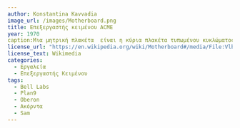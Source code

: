 ```yaml
---
author: Konstantina Kavvadia
image_url: /images/Motherboard.png
title: Επεξεργαστής κειμένου ACME 
year: 1970
caption:Μια μητρική πλακέτα  είναι η κύρια πλακέτα τυπωμένου κυκλώματος  γενικά- υπολογιστές σκοπού και άλλα επεκτάσιμα συστήματα. Κρατάει και επιτρέπει την επικοινωνία μεταξύ πολλών από τα κρίσιμα ηλεκτρονικά στοιχεία ενός συστήματος, όπως η κεντρική μονάδα επεξεργασίας  και η μνήμη , και παρέχει συνδέσμους για άλλα περιφερειακά. 
license_url: "https://en.wikipedia.org/wiki/Motherboard#/media/File:Vlb.jpg" 
license_text: Wikimedia 
categories:
  - Εργαλεία
  - Επεξεργαστής Κειμένου
tags:
  - Bell Labs 
  - Plan9 
  - Oberon 
  - Ακόρντα 
  - Sam
---
```

